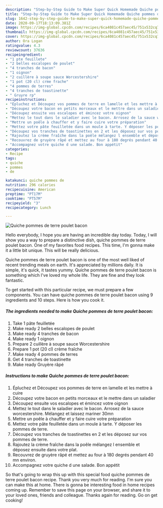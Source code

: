 ```yaml
---
description: "Step-by-Step Guide to Make Super Quick Homemade Quiche pommes de terre poulet bacon"
title: "Step-by-Step Guide to Make Super Quick Homemade Quiche pommes de terre poulet bacon"
slug: 1642-step-by-step-guide-to-make-super-quick-homemade-quiche-pommes-de-terre-poulet-bacon
date: 2020-09-17T18:13:09.381Z
image: https://img-global.cpcdn.com/recipes/6ca4081c457aec45/751x532cq70/quiche-pommes-de-terre-poulet-bacon-photo-principale-de-la-recette.jpg
thumbnail: https://img-global.cpcdn.com/recipes/6ca4081c457aec45/751x532cq70/quiche-pommes-de-terre-poulet-bacon-photo-principale-de-la-recette.jpg
cover: https://img-global.cpcdn.com/recipes/6ca4081c457aec45/751x532cq70/quiche-pommes-de-terre-poulet-bacon-photo-principale-de-la-recette.jpg
author: Ora Logan
ratingvalue: 4.3
reviewcount: 37636
recipeingredient:
- "1 pte feuillete"
- "2 belles escalopes de poulet"
- "4 tranches de bacon"
- "1 oignon"
- "2 cuillère à soupe sauce Worcestershire"
- "1 pot (20 cl) crme frache"
- "4 pommes de terres"
- "4 tranches de toastinette"
- " Gruyre rp"
recipeinstructions:
- "Épluchez et Découpez vos pommes de terre en lamelle et les mettre à cuire"
- "Découpez votre bacon en petits morceaux et le mettre dans un saladier"
- "Découpez ensuite vos escalopes et émincez votre oignon"
- "Mettez le tout dans le saladier avec le bacon. Arrosez de la sauce worcestershire. Mélangez et laissez mariner 30mn"
- "Mettre un poêle à chauffer et y faire cuire votre préparation"
- "Mettez votre pâte feuilletée dans un moule à tarte. Y déposer les pommes de terre."
- "Découpez vos tranches de toastinettes en 2 et les déposez sur vos pommes de terre."
- "Rajoutez la crème fraîche dans la poêle mélangez l ensemble et déposez ensuite dans votre plat."
- "Recouvrez de gruyère râpé et mettez au four à 180 degrés pendant 40 mn environ."
- "Accompagnez votre quiche d une salade. Bon appétit"
categories:
- Recipe
tags:
- quiche
- pommes
- de

katakunci: quiche pommes de 
nutrition: 296 calories
recipecuisine: American
preptime: "PT17M"
cooktime: "PT57M"
recipeyield: "3"
recipecategory: Lunch

---
```



![Quiche pommes de terre poulet bacon](https://img-global.cpcdn.com/recipes/6ca4081c457aec45/751x532cq70/quiche-pommes-de-terre-poulet-bacon-photo-principale-de-la-recette.jpg)

Hello everybody, I hope you are having an incredible day today. Today, I will show you a way to prepare a distinctive dish, quiche pommes de terre poulet bacon. One of my favorites food recipes. This time, I'm gonna make it a little bit unique. This will be really delicious.



Quiche pommes de terre poulet bacon is one of the most well liked of recent trending meals on earth. It's appreciated by millions daily. It is simple, it's quick, it tastes yummy. Quiche pommes de terre poulet bacon is something which I've loved my whole life. They are fine and they look fantastic.


To get started with this particular recipe, we must prepare a few components. You can have quiche pommes de terre poulet bacon using 9 ingredients and 10 steps. Here is how you cook it.

<!--inarticleads1-->

##### The ingredients needed to make Quiche pommes de terre poulet bacon:

1. Take 1 pâte feuilletée
1. Make ready 2 belles escalopes de poulet
1. Make ready 4 tranches de bacon
1. Make ready 1 oignon
1. Prepare 2 cuillère à soupe sauce Worcestershire
1. Prepare 1 pot (20 cl) crème fraîche
1. Make ready 4 pommes de terres
1. Get 4 tranches de toastinette
1. Make ready  Gruyère râpé




<!--inarticleads2-->

##### Instructions to make Quiche pommes de terre poulet bacon:

1. Épluchez et Découpez vos pommes de terre en lamelle et les mettre à cuire
1. Découpez votre bacon en petits morceaux et le mettre dans un saladier
1. Découpez ensuite vos escalopes et émincez votre oignon
1. Mettez le tout dans le saladier avec le bacon. Arrosez de la sauce worcestershire. Mélangez et laissez mariner 30mn
1. Mettre un poêle à chauffer et y faire cuire votre préparation
1. Mettez votre pâte feuilletée dans un moule à tarte. Y déposer les pommes de terre.
1. Découpez vos tranches de toastinettes en 2 et les déposez sur vos pommes de terre.
1. Rajoutez la crème fraîche dans la poêle mélangez l ensemble et déposez ensuite dans votre plat.
1. Recouvrez de gruyère râpé et mettez au four à 180 degrés pendant 40 mn environ.
1. Accompagnez votre quiche d une salade. Bon appétit




So that's going to wrap this up with this special food quiche pommes de terre poulet bacon recipe. Thank you very much for reading. I'm sure you can make this at home. There is gonna be interesting food in home recipes coming up. Remember to save this page on your browser, and share it to your loved ones, friends and colleague. Thanks again for reading. Go on get cooking!
